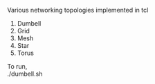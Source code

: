 Various networking topologies implemented in tcl

1) Dumbell
2) Grid
3) Mesh
4) Star
5) Torus

To run, <br>
./dumbell.sh

